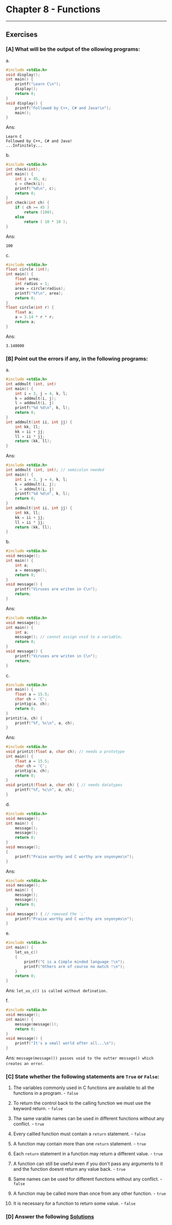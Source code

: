 # Chapter 8 - Functions
---

## Exercises

### [A] What will be the output of the ollowing programs:
a.
```c
#include <stdio.h>
void display();
int main() {
    printf("Learn C\n");
    display();
    return 0;
}
void display() {
    printf("Followed by C++, C# and Java!\n");
    main();
}
```
Ans:
```
Learn C
Followed by C++, C# and Java!
...Infinitely...
```

b.
```c
#include <stdio.h>
int check(int);
int main() {
    int i = 45, c;
    c = check(i);
    printf("%d\n", c);
    return 0;
}
int check(int ch) {
    if ( ch >= 45 )
        return (100);
    else
        return ( 10 * 10 );
}
```
Ans:
```
100
```

c.
```c
#include <stdio.h>
float circle (int);
int main() {
    float area;
    int radius = 1;
    area = circle(radius);
    printf("%f\n", area);
    return 0;
}
float circle(int r) {
    float a;
    a = 3.14 * r * r;
    return a;
}
```
Ans:
```
3.140000
```

### [B] Point out the errors if any, in the following programs:
a.
```c
#include <stdio.h>
int addmult (int, int)
int main() {
    int i = 3, j = 4, k, l;
    k = addmult(i, j);
    l = addmult(i, j)
    printf("%d %d\n", k, l);
    return 0;
}
int addmult(int ii, int jj) {
    int kk, ll;
    kk = ii + jj;
    ll = ii * jj;
    return (kk, ll);
}
```
Ans:
```c
#include <stdio.h>
int addmult (int, int); // semicolon needed
int main() {
    int i = 3, j = 4, k, l;
    k = addmult(i, j);
    l = addmult(i, j)
    printf("%d %d\n", k, l);
    return 0;
}
int addmult(int ii, int jj) {
    int kk, ll;
    kk = ii + jj;
    ll = ii * jj;
    return (kk, ll);
}
```

b.
```c
#include <stdio.h>
void message();
int main() {
    int a;
    a = message();
    return 0;
}
void message() {
    printf("Viruses are writen in C\n");
    return;
}
```
Ans: 
```c
#include <stdio.h>
void message();
int main() {
    int a;
    message(); // cannot assign void to a variable;
    return 0;
}
void message() {
    printf("Viruses are writen in C\n");
    return;
}
```

c.
```c
#include <stdio.h>
int main() {
    float a = 15.5;
    char ch = 'C';
    printig(a, ch);
    return 0;
}
printit(a, ch) {
    printf("%f, %c\n", a, ch);
}
```
Ans:
```c
#include <stdio.h>
void printit(float a, char ch); // needs a prototype
int main() {
    float a = 15.5;
    char ch = 'C';
    printig(a, ch);
    return 0;
}
void printit(float a, char ch) { // needs datatypes
    printf("%f, %c\n", a, ch);
}
```

d. 
```c
#include <stdio.h>
void message();
int main() {
    message();
    message();
    return 0;
}
void message(); 
{
    printf("Praise worthy and C worthy are snyonyms\n");
}
```
Ans:
```c
#include <stdio.h>
void message();
int main() {
    message();
    message();
    return 0;
}
void message() { // removed the `;`
    printf("Praise worthy and C worthy are snyonyms\n");
}
```

e.
```c
#include <stdio.h>
int main() {
    let_us_c()
    {
        printf("C is a Cimple minded language !\n");
        printf("Others are of course no match !\n");
    }
    return 0;
}
```
Ans: `let_us_c() is called without defination.`

f.
```c
#include <stdio.h>
void message();
int main() {
    message(message());
    return 0;
}
void message() {
    printf("It's a small world after all...\n");
}
```
Ans: `message(message()) passes void to the outter message() which creates an error`.

### [C] State whether the following statements are `True` or `False`:
1. The variables commonly used in C functions are available to all the functions in a program. - `false`

2. To return the control back to the calling function we must use the keyword return. - `false`

3. The same varable names can be used in different functions without any conflict. - `true`

4. Every callled function must contain a `return` statement. - `false`

5. A function may contain more than one `return` statement. - `true`

6. Each `return` statement in a function may return a different value. - `true`

7. A function can still be useful even if you don't pass any arguments to it and the function doesnt return any value back. - `true`

8. Same names can be used for different functions without any conflict. - `false`

9. A function may be called more than once from any other function. - `true`

10. It is necessary for a function to return some value. - `false`

### [D] Answer the following [Solutions](./D/)
